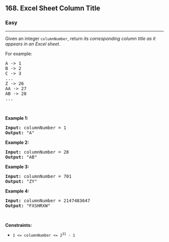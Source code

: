 <h2>168. Excel Sheet Column Title</h2><h3>Easy</h3><hr><div><p>Given an integer <code>columnNumber</code>, return <em>its corresponding column title as it appears in an Excel sheet</em>.</p>

<p>For example:</p>

<pre>A -&gt; 1
B -&gt; 2
C -&gt; 3
...
Z -&gt; 26
AA -&gt; 27
AB -&gt; 28 
...
</pre>

<p>&nbsp;</p>
<p><strong>Example 1:</strong></p>

<pre><strong>Input:</strong> columnNumber = 1
<strong>Output:</strong> "A"
</pre>

<p><strong>Example 2:</strong></p>

<pre><strong>Input:</strong> columnNumber = 28
<strong>Output:</strong> "AB"
</pre>

<p><strong>Example 3:</strong></p>

<pre><strong>Input:</strong> columnNumber = 701
<strong>Output:</strong> "ZY"
</pre>

<p><strong>Example 4:</strong></p>

<pre><strong>Input:</strong> columnNumber = 2147483647
<strong>Output:</strong> "FXSHRXW"
</pre>

<p>&nbsp;</p>
<p><strong>Constraints:</strong></p>

<ul>
	<li><code>1 &lt;= columnNumber &lt;= 2<sup>31</sup> - 1</code></li>
</ul>
</div>